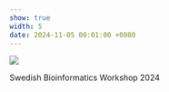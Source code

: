 ```yaml
---
show: true
width: 5
date: 2024-11-05 00:01:00 +0800
---
```

<div>
    <img data-src="{{ '/assets/images/photos/sbw2024-group_small.jpeg' | relative_url }}" class="lazy w-100 rounded" src="{{ '/assets/images/photos/sbw2024-group_small.jpeg' | relative_url }}">
  <div class="card-body">
    <p class="card-text">
      Swedish Bioinformatics Workshop 2024
    </p>
  </div>
</div>
